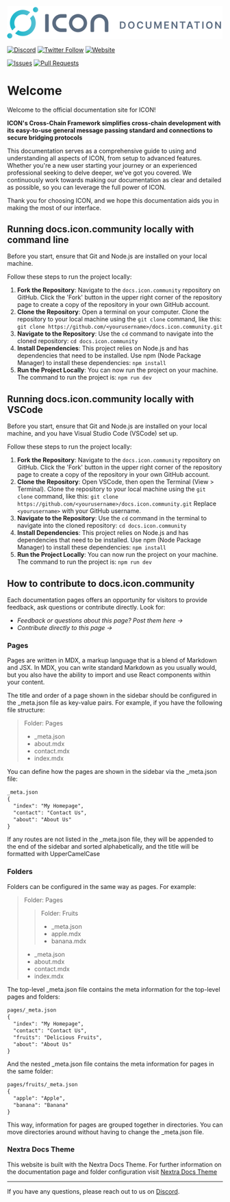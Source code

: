 <img src="/public/images/icon-documentation-over-white.svg" width="600">

[![Discord](https://img.shields.io/discord/880651922682560582?logo=discord)](https://discord.gg/b5QvCXJjJM)
[![Twitter Follow](https://img.shields.io/twitter/follow/helloiconworld?style=social)](https://twitter.com/helloiconworld)
[![Website](https://img.shields.io/badge/Website-docs.icon.community-blue)](https://www.docs.icon.community)

[![Issues](https://img.shields.io/github/issues/icon-community/docs.icon.community)](https://github.com/icon-community/docs.icon.community/issues)
[![Pull Requests](https://img.shields.io/github/issues-pr/icon-community/docs.icon.community)](https://github.com/icon-community/docs.icon.community/pulls)

# Welcome 

Welcome to the official documentation site for ICON! 

**ICON's Cross-Chain Framework simplifies cross-chain development with its easy-to-use general message passing standard and connections to secure bridging protocols**

This documentation serves as a comprehensive guide to using and understanding all aspects of ICON, from setup to advanced features. Whether you're a new user starting your journey or an experienced professional seeking to delve deeper, we've got you covered. We continuously work towards making our documentation as clear and detailed as possible, so you can leverage the full power of ICON. 

Thank you for choosing ICON, and we hope this documentation aids you in making the most of our interface.

## Running docs.icon.community locally with command line

Before you start, ensure that Git and Node.js are installed on your local machine.

Follow these steps to run the project locally:

1. **Fork the Repository**: Navigate to the `docs.icon.community` repository on GitHub. Click the 'Fork' button in the upper right corner of the repository page to create a copy of the repository in your own GitHub account.
2. **Clone the Repository**: Open a terminal on your computer. Clone the repository to your local machine using the `git clone` command, like this:
```git clone https://github.com/<yourusername>/docs.icon.community.git```
3. **Navigate to the Repository**: Use the `cd` command to navigate into the cloned repository:
```cd docs.icon.community```
4. **Install Dependencies**: This project relies on Node.js and has dependencies that need to be installed. Use npm (Node Package Manager) to install these dependencies:
```npm install```
5. **Run the Project Locally**: You can now run the project on your machine. The command to run the project is:
```npm run dev```

## Running docs.icon.community locally with VSCode

Before you start, ensure that Git and Node.js are installed on your local machine, and you have Visual Studio Code (VSCode) set up.

Follow these steps to run the project locally:

1. **Fork the Repository**: Navigate to the `docs.icon.community` repository on GitHub. Click the 'Fork' button in the upper right corner of the repository page to create a copy of the repository in your own GitHub account.
2. **Clone the Repository**: Open VSCode, then open the Terminal (View > Terminal). Clone the repository to your local machine using the `git clone` command, like this:
```git clone https://github.com/<yourusername>/docs.icon.community.git```
Replace `<yourusername>` with your GitHub username.
3. **Navigate to the Repository**: Use the `cd` command in the terminal to navigate into the cloned repository:
```cd docs.icon.community```
4. **Install Dependencies**: This project relies on Node.js and has dependencies that need to be installed. Use npm (Node Package Manager) to install these dependencies:
```npm install```
5. **Run the Project Locally**: You can now run the project on your machine. The command to run the project is:
```npm run dev```

## How to contribute to docs.icon.community

Each documentation pages offers an opportunity for visitors to provide feedback, ask questions or contribute directly. Look for:

* *Feedback or questions about this page? Post them here →*
* *Contribute directly to this page →*

### Pages
Pages are written in MDX, a markup language that is a blend of Markdown and JSX. In MDX, you can write standard Markdown as you usually would, but you also have the ability to import and use React components within your content.

The title and order of a page shown in the sidebar should be configured in the _meta.json file as key-value pairs. For example, if you have the following file structure:

> Folder: Pages
> * _meta.json
> * about.mdx
> * contact.mdx
> * index.mdx

You can define how the pages are shown in the sidebar via the _meta.json file:

```
_meta.json
{
  "index": "My Homepage",
  "contact": "Contact Us",
  "about": "About Us"
}
```

If any routes are not listed in the _meta.json file, they will be appended to the end of the sidebar and sorted alphabetically, and the title will be formatted with UpperCamelCase

### Folders
Folders can be configured in the same way as pages. For example:

> Folder: Pages
> > Folder: Fruits
> > * _meta.json
> > * apple.mdx
> > * banana.mdx
> * _meta.json
> * about.mdx
> * contact.mdx
> * index.mdx

The top-level _meta.json file contains the meta information for the top-level pages and folders:

```
pages/_meta.json
{
  "index": "My Homepage",
  "contact": "Contact Us",
  "fruits": "Delicious Fruits",
  "about": "About Us"
}
```

And the nested _meta.json file contains the meta information for pages in the same folder:

```
pages/fruits/_meta.json
{
  "apple": "Apple",
  "banana": "Banana"
}
```

This way, information for pages are grouped together in directories. You can move directories around without having to change the _meta.json file.

### Nextra Docs Theme
This website is built with the Nextra Docs Theme. For further information on the documentation page and folder configuration visit [Nextra Docs Theme](https://nextra.site/docs/docs-theme) 

---

If you have any questions, please reach out to us on [Discord](https://icon.community/icondiscord/).



